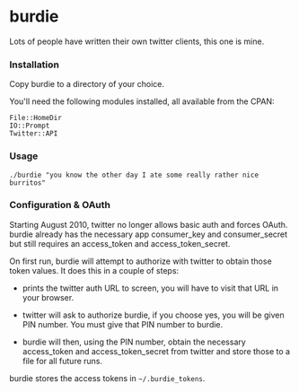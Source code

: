 # burdie

Lots of people have written their own twitter clients, this one is mine.


### Installation

Copy burdie to a directory of your choice.

You'll need the following modules installed, all available from the CPAN:

```
File::HomeDir
IO::Prompt
Twitter::API
```

### Usage

`./burdie "you know the other day I ate some really rather nice burritos"`

### Configuration & OAuth

Starting August 2010, twitter no longer allows basic auth and forces OAuth.
burdie already has the necessary app consumer_key and consumer_secret but
still requires an access_token and access_token_secret.

On first run, burdie will attempt to authorize with twitter to obtain
those token values.  It does this in a couple of steps:

- prints the twitter auth URL to screen, you will have to visit that URL
  in your browser.

- twitter will ask to authorize burdie, if you choose yes, you will be
  given PIN number.  You must give that PIN number to burdie.

- burdie will then, using the PIN number, obtain the necessary access_token
  and access_token_secret from twitter and store those to a file for all future
  runs.

burdie stores the access tokens in `~/.burdie_tokens`.
